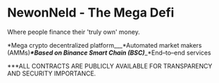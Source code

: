 # NewonNeld - The Mega Defi
Where people finance their 'truly own' money. 


*Mega crypto decentralized platform___*Automated market makers (AMMs)___*Based on Binance Smart Chain (BSC)____*End–to–end services



***ALL CONTRACTS ARE PUBLICLY AVAILABLE FOR TRANSPARENCY AND SECURITY IMPORTANCE.

